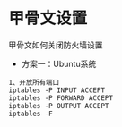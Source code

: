 # 甲骨文设置

甲骨文如何关闭防火墙设置
- 方案一：Ubuntu系统
```shell
1、开放所有端口
iptables -P INPUT ACCEPT
iptables -P FORWARD ACCEPT
iptables -P OUTPUT ACCEPT
iptables -F
```
